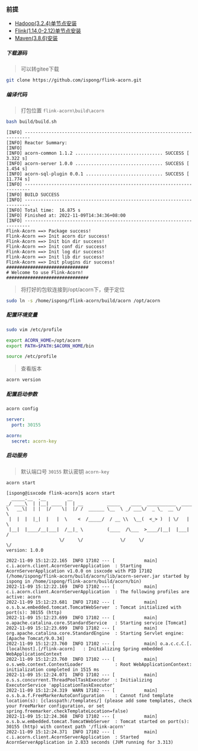 ### 前提

- [Hadoop(3.2.4)单节点安装](https://ispong.isxcode.com/hadoop/hadoop/hadoop%20%E5%8D%95%E8%8A%82%E7%82%B9%E5%AE%89%E8%A3%85/)
- [Flink(1.14.0-2.12)单节点安装](https://ispong.isxcode.com/hadoop/flink/flink%20%E5%8D%95%E8%8A%82%E7%82%B9%E5%AE%89%E8%A3%85/)
- [Maven(3.8.6)安装](https://ispong.isxcode.com/spring/maven/maven%20%E5%AE%89%E8%A3%85/)

##### 下载源码

> 可以转gitee下载

```bash
git clone https://github.com/ispong/flink-acorn.git
```

##### 编译代码

> 打包位置 `flink-acorn\build\acorn`

```bash
bash build/build.sh
```

```log
[INFO] ------------------------------------------------------------------------
[INFO] Reactor Summary:
[INFO] 
[INFO] acorn-common 1.1.2 ................................. SUCCESS [  3.322 s]
[INFO] acorn-server 1.0.0 ................................. SUCCESS [  1.454 s]
[INFO] acorn-sql-plugin 0.0.1 ............................. SUCCESS [ 11.774 s]
[INFO] ------------------------------------------------------------------------
[INFO] BUILD SUCCESS
[INFO] ------------------------------------------------------------------------
[INFO] Total time:  16.875 s
[INFO] Finished at: 2022-11-09T14:34:36+08:00
[INFO] ------------------------------------------------------------------------
Flink-Acorn ==> Package success!
Flink-Acorn ==> Init acorn dir success!
Flink-Acorn ==> Init bin dir success!
Flink-Acorn ==> Init conf dir success!
Flink-Acorn ==> Init log dir success!
Flink-Acorn ==> Init lib dir success!
Flink-Acorn ==> Init plugins dir success!
###############################
# Welcome to use Flink-Acorn!  
###############################
```

> 将打好的包软连接到/opt/acorn下，便于定位

```bash
sudo ln -s /home/ispong/flink-acorn/build/acorn /opt/acorn
```

##### 配置环境变量

```bash
sudo vim /etc/profile
```

```bash
export ACORN_HOME=/opt/acorn
export PATH=$PATH:$ACORN_HOME/bin 
```

```bash
source /etc/profile
```

> 查看版本

```bash
acorn version
```

##### 配置启动参数

```bash
acorn config
```

```yml
server:
  port: 30155

acorn:
  secret: acorn-key
```

##### 启动服务

> 默认端口号 `30155`
> 默认密钥 `acorn-key`

```bash
acorn start
```

```log
[ispong@isxcode flink-acorn]$ acorn start
  _____.__  .__        __
_/ ____\  | |__| ____ |  | __         _____    ____  ___________  ____
\   __\|  | |  |/    \|  |/ /  ______ \__  \ _/ ___\/  _ \_  __ \/    \
 |  |  |  |_|  |   |  \    <  /_____/  / __ \\  \__(  <_> )  | \/   |  \
 |__|  |____/__|___|  /__|_ \         (____  /\___  >____/|__|  |___|  /
                    \/     \/              \/     \/                 \/
version: 1.0.0

2022-11-09 15:12:22.165  INFO 17102 --- [           main] c.i.acorn.client.AcornServerApplication  : Starting AcornServerApplication v1.0.0 on isxcode with PID 17102 (/home/ispong/flink-acorn/build/acorn/lib/acorn-server.jar started by ispong in /home/ispong/flink-acorn/build/acorn/bin)
2022-11-09 15:12:22.169  INFO 17102 --- [           main] c.i.acorn.client.AcornServerApplication  : The following profiles are active: acorn
2022-11-09 15:12:23.681  INFO 17102 --- [           main] o.s.b.w.embedded.tomcat.TomcatWebServer  : Tomcat initialized with port(s): 30155 (http)
2022-11-09 15:12:23.699  INFO 17102 --- [           main] o.apache.catalina.core.StandardService   : Starting service [Tomcat]
2022-11-09 15:12:23.699  INFO 17102 --- [           main] org.apache.catalina.core.StandardEngine  : Starting Servlet engine: [Apache Tomcat/9.0.34]
2022-11-09 15:12:23.760  INFO 17102 --- [           main] o.a.c.c.C.[.[localhost].[/flink-acorn]   : Initializing Spring embedded WebApplicationContext
2022-11-09 15:12:23.760  INFO 17102 --- [           main] o.s.web.context.ContextLoader            : Root WebApplicationContext: initialization completed in 1515 ms
2022-11-09 15:12:24.071  INFO 17102 --- [           main] o.s.s.concurrent.ThreadPoolTaskExecutor  : Initializing ExecutorService 'applicationTaskExecutor'
2022-11-09 15:12:24.319  WARN 17102 --- [           main] o.s.b.a.f.FreeMarkerAutoConfiguration    : Cannot find template location(s): [classpath:/templates/] (please add some templates, check your FreeMarker configuration, or set spring.freemarker.checkTemplateLocation=false)
2022-11-09 15:12:24.368  INFO 17102 --- [           main] o.s.b.w.embedded.tomcat.TomcatWebServer  : Tomcat started on port(s): 30155 (http) with context path '/flink-acorn'
2022-11-09 15:12:24.371  INFO 17102 --- [           main] c.i.acorn.client.AcornServerApplication  : Started AcornServerApplication in 2.833 seconds (JVM running for 3.313)
```
